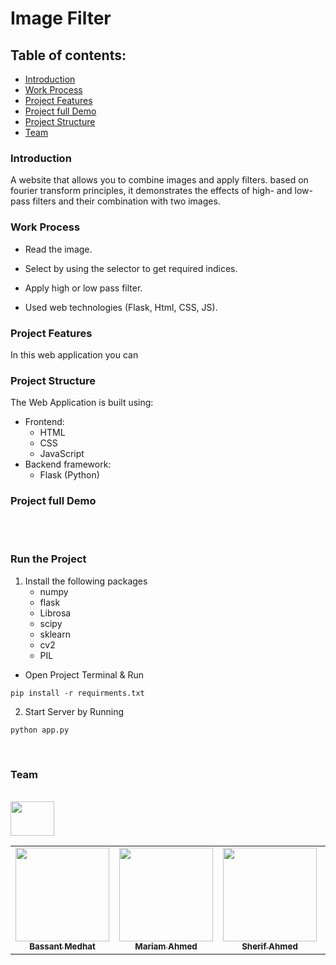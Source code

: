 # Image Filter 


## Table of contents:
- [Introduction](#introduction)
- [Work Process](#work-process)
- [Project Features](#project-features)
- [Project full Demo](#project-full-demo)
- [Project Structure](#project-structure)
- [Team]([#Team])

 ### Introduction

A website that allows you to combine images and apply filters.
based on fourier transform principles, it demonstrates the effects of high- and low-pass filters and their combination with two images.

### Work Process

- Read the image.

- Select by using the selector to get required indices.

- Apply high or low pass filter.

- Used web technologies (Flask, Html, CSS, JS).

### Project Features

In this web application you can


### Project Structure

The Web Application is built using:

- Frontend:
  - HTML
  - CSS
  - JavaScript
- Backend framework:
  - Flask (Python)

### Project full Demo 

<br></br>
### Run the Project

1. Install the following packages
   - numpy
   - flask
   - Librosa
   - scipy
   - sklearn
   - cv2
   - PIL

- Open Project Terminal & Run

```
pip install -r requirments.txt
```

2. Start Server by Running

```
python app.py
```
<br><lbr>
###  Team
 <br><lbr>
<img  align="center" width= 70px height =55px src="https://media0.giphy.com/media/Xy702eMOiGGPzk4Zkd/giphy.gif?cid=ecf05e475vmf48k83bvzye3w2m2xl03iyem3tkuw2krpkb7k&rid=giphy.gif&ct=s"> 

<table align="center" >
  <tr>
        <td align="center"><a href="https://github.com/bassantmedhat"><img src="https://avatars.githubusercontent.com/u/85830264?v=4" width="150px;" alt=""/><br /><sub><b>Bassant Medhat</b></sub></a><br /></td>
     <td align="center"><a href="https://github.com/MariamTurky"><img src="https://avatars.githubusercontent.com/u/93421790?v=4" width="150px;" alt=""/><br /><sub><b>Mariam Ahmed</b></sub></a><br /></td>
    <td align="center"><a href="https://github.com/Sherif-2001"><img src="https://avatars.githubusercontent.com/u/93449171?v=4" width="150px;" alt=""/><br /><sub><b>Sherif Ahmed</b></sub></a><br />
    </td>
    <td align="center"><a href="https://github.com/Dina153"><img src="https://avatars.githubusercontent.com/u/81557785?v=4" width="150px;" alt=""/><br /><sub><b>Dina Mostafa</b></sub></a><br />
     </td>
  </tr>
</table>
